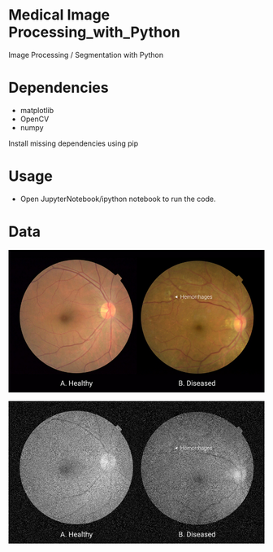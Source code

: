 # Medical Image Processing_with_Python
Image Processing / Segmentation with Python 

# Dependencies
- matplotlib
- OpenCV
- numpy

Install missing dependencies using pip

# Usage
- Open JupyterNotebook/ipython notebook to run the code.

# Data
![alt Original_Image](https://github.com/WaiYanNyeinNaing/ImageProcessing_with_Python/blob/master/eye.jpg)


![alt Noisy_Image](https://github.com/WaiYanNyeinNaing/ImageProcessing_with_Python/blob/master/noise.jpg)
